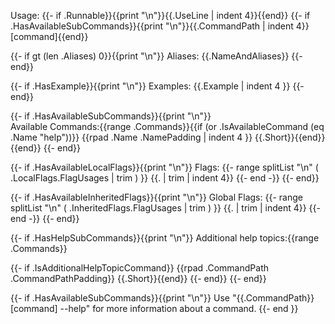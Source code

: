   Usage:
  {{- if .Runnable}}{{print "\n"}}{{.UseLine | indent 4}}{{end}}
  {{- if .HasAvailableSubCommands}}{{print "\n"}}{{.CommandPath | indent 4}} [command]{{end}}

{{- if gt (len .Aliases) 0}}{{print "\n"}}
  Aliases:
    {{.NameAndAliases}}
{{- end}}

{{- if .HasExample}}{{print "\n"}}
  Examples:
{{.Example | indent 4 }}
{{- end}}

{{- if .HasAvailableSubCommands}}{{print "\n"}}  
  Available Commands:{{range .Commands}}{{if (or .IsAvailableCommand (eq .Name "help"))}}
{{rpad .Name .NamePadding | indent 4 }} {{.Short}}{{end}}{{end}}
{{- end}}

{{- if .HasAvailableLocalFlags}}{{print "\n"}}
  Flags:
{{- range splitList "\n" ( .LocalFlags.FlagUsages | trim ) }}
{{. | trim | indent 4}}
{{- end -}}
{{- end}}

{{- if .HasAvailableInheritedFlags}}{{print "\n"}}
  Global Flags:
{{- range splitList "\n" ( .InheritedFlags.FlagUsages | trim ) }}
{{. | trim | indent 4}}
{{- end -}}
{{- end}}

{{- if .HasHelpSubCommands}}{{print "\n"}}
  Additional help topics:{{range .Commands}}

  {{- if .IsAdditionalHelpTopicCommand}}
    {{rpad .CommandPath .CommandPathPadding}} {{.Short}}{{end}}
  {{- end}}
{{- end}}
    
{{- if .HasAvailableSubCommands}}{{print "\n"}}
  Use "{{.CommandPath}} [command] --help" for more information about a command.
{{- end }}
